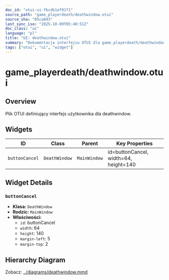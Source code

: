 ```yaml
---
doc_id: "otui-ui-fbcdb1ef91f1"
source_path: "game_playerdeath/deathwindow.otui"
source_sha: "05ca843"
last_sync_iso: "2025-10-09T05:40:51Z"
doc_class: "ui"
language: "pl"
title: "UI: deathwindow.otui"
summary: "Dokumentacja interfejsu OTUI dla game_playerdeath/deathwindow.otui"
tags: ["otui", "ui", "widget"]
---
```


# game_playerdeath/deathwindow.otui

## Overview

Plik OTUI definiujący interfejs użytkownika dla deathwindow.

## Widgets

| ID | Class | Parent | Key Properties |
|----|-------|--------|----------------|
| `buttonCancel` | `DeathWindow` | `MainWindow` | id=buttonCancel, width=64, height=140 |

## Widget Details

### `buttonCancel`

- **Klasa:** `DeathWindow`
- **Rodzic:** `MainWindow`
- **Właściwości:**
  - `id`: buttonCancel
  - `width`: 64
  - `height`: 140
  - `margin-left`: 5
  - `margin-top`: 2

## Hierarchy Diagram

Zobacz: [../diagrams/deathwindow.mmd](../diagrams/deathwindow.mmd)
